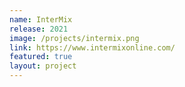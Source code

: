 ```yaml
---
name: InterMix
release: 2021
image: /projects/intermix.png
link: https://www.intermixonline.com/
featured: true
layout: project
---
```

